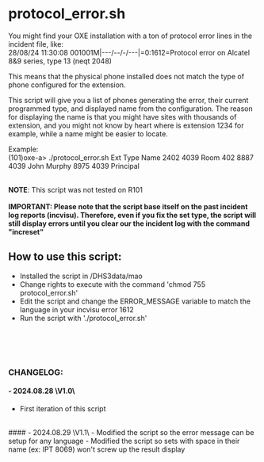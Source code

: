 # protocol_error.sh

You might find your OXE installation with a ton of protocol error lines in the incident file, like:<br>
28/08/24 11:30:08 001001M|---/--/-/---|=0:1612=Protocol error on Alcatel 8&9 series, type 13 (neqt 2048)

This means that the physical phone installed does not match the type of phone configured for the extension. 

This script will give you a list of phones generating the error, their current programmed type, and displayed name from the configuration. 
The reason for displaying the name is that you might have sites with thousands of extension, and you might not know by heart where is extension 1234 for example,
while a name might be easier to locate. 

Example:<br>
(101)oxe-a> ./protocol_error.sh
Ext     Type    Name
2402    4039    Room 402 
8887    4039    John Murphy
8975    4039    Principal 

<br>**NOTE**: This script was not tested on R101
<br><br>**IMPORTANT: Please note that the script base itself on the past incident log reports (incvisu). Therefore, even if you fix the set type, the script will still display errors until you clear our the incident log
with the command "increset"**


## How to use this script:
- Installed the script in /DHS3data/mao
- Change rights to execute with the command 'chmod 755 protocol_error.sh'
- Edit the script and change the ERROR_MESSAGE variable to match the language in your incvisu error 1612
- Run the script with './protocol_error.sh'
<br><br><br><br><br>
### CHANGELOG:
#### - 2024.08.28 \V1.0\
- First iteration of this script
<br>
#### - 2024.08.29 \V1.1\
- Modified the script so the error message can be setup for any language 
- Modified the script so sets with space in their name (ex: IPT 8069) won't screw up the result display